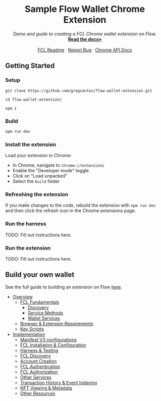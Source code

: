 <br />
<p align="center">
  <h1 align="center"> Sample Flow Wallet Chrome Extension</h1>
  <p align="center">
    <i>Demo and guide to creating a FCL Chrome wallet extension on Flow.</i>
    <br />
    <a href="https://github.com/gregsantos/flow-wallet-extension/blob/master/docs/index.md"><strong>Read the docs»</strong></a>
    <br />
    <br />
    <a href="https://docs.onflow.org/fcl/">FCL Readme</a>
    ·
    <a href="https://github.com/onflow/fcl-js/issues">Report Bug</a>
·
    <a href="https://developer.chrome.com/docs/extensions/reference/">Chrome API Docs</a>
  </p>
</p>

## Getting Started

### Setup

```shell
git clone https://github.com/gregsantos/flow-wallet-extension.git

cd flow-wallet-extension/

npm i
```

### Build

```sh
npm run dev
```

### Install the extension

Load your extension in Chrome:

- In Chrome, navigate to `chrome://extensions`
- Enable the "Developer mode" toggle
- Click on "Load unpacked"
- Select the `build` folder

### Refreshing the extension

If you make changes to the code, rebuild the extension with `npm run dev` and then click the refresh icon in the Chrome extensions page.

### Run the harness
TODO: Fill out instructions here.

### Run the extension
TODO: Fill out instructions here.

## Build your own wallet
See the full guide to building an extension on Flow [here](docs/index.md).
  * [Overview](docs/index.md#overview)
    + [FCL Fundamentals](docs/index.md#fcl-fundamentals)
      - [Discovery](docs/index.md#discovery)
      - [Service Methods](docs/index.md#service-methods)
      - [Wallet Services](docs/index.md#wallet-services)
    + [Browser & Extension Requirements](docs/index.md#browser---extension-requirements)
    + [Key Scripts](docs/index.md#key-scripts)
  * [Implementation](docs/index.md#implementation)
    + [Manifest V3 configurations](docs/index.md#manifest-v3-configurations)
    + [FCL Installation & Configuration](docs/index.md#fcl-installation---configuration)
    + [Harness & Testing](docs/index.md#harness---testing)
    + [FCL Discovery](docs/index.md#fcl-discovery)
    + [Account Creation](docs/index.md#account-creation)
    + [FCL Authentication](docs/index.md#fcl-authentication)
    + [FCL Authorization](docs/index.md#fcl-authorization)
    + [Other Services](docs/index.md#other-services)
    + [Transaction History & Event Indexing](docs/index.md#transaction-history---event-indexing)
    + [NFT Viewing & Metadata](docs/index.md#nft-viewing---metadata)
    + [Other Resources](docs/index.md#other-resources)
